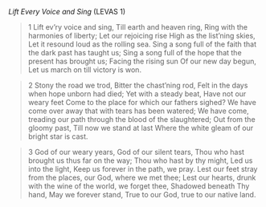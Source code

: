 _Lift Every Voice and Sing_ (LEVAS 1)

> 1
Lift ev’ry voice and sing,
Till earth and heaven ring,
Ring with the harmonies of liberty;
Let our rejoicing rise
High as the list’ning skies,
Let it resound loud as the rolling sea.
Sing a song full of the faith that the dark past has taught us;
Sing a song full of the hope that the present has brought us;
Facing the rising sun
Of our new day begun,
Let us march on till victory is won.

> 2
Stony the road we trod,
Bitter the chast’ning rod,
Felt in the days when hope unborn had died;
Yet with a steady beat,
Have not our weary feet
Come to the place for which our fathers sighed?
We have come over away that with tears has been watered;
We have come, treading our path through the blood of the slaughtered;
Out from the gloomy past,
Till now we stand at last
Where the white gleam of our bright star is cast.

> 3
God of our weary years,
God of our silent tears,
Thou who hast brought us thus far on the way;
Thou who hast by thy might,
Led us into the light,
Keep us forever in the path, we pray.
Lest our feet stray from the places, our God, where we met thee;
Lest our hearts, drunk with the wine of the world, we forget thee,
Shadowed beneath Thy hand,
May we forever stand,
True to our God, true to our native land.
